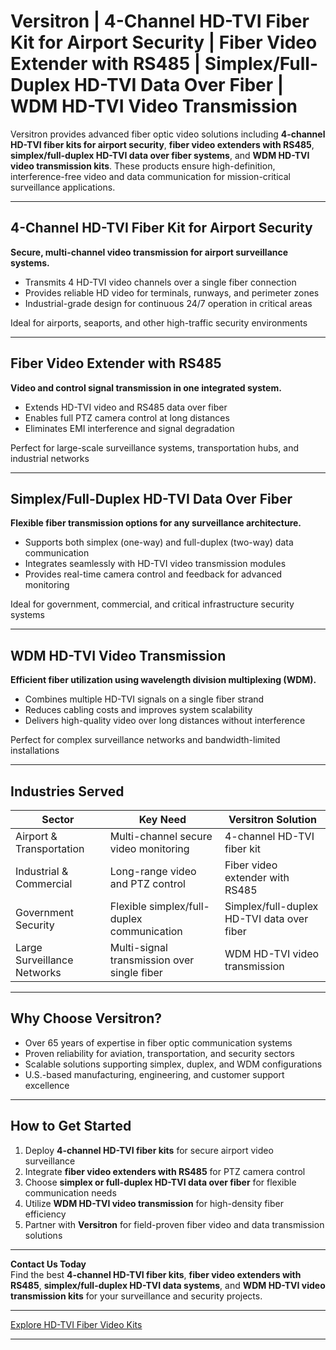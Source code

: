 # Versitron | 4-Channel HD-TVI Fiber Kit for Airport Security | Fiber Video Extender with RS485 | Simplex/Full-Duplex HD-TVI Data Over Fiber | WDM HD-TVI Video Transmission

Versitron provides advanced fiber optic video solutions including **4-channel HD-TVI fiber kits for airport security**, **fiber video extenders with RS485**, **simplex/full-duplex HD-TVI data over fiber systems**, and **WDM HD-TVI video transmission kits**. These products ensure high-definition, interference-free video and data communication for mission-critical surveillance applications.

---

## 4-Channel HD-TVI Fiber Kit for Airport Security

**Secure, multi-channel video transmission for airport surveillance systems.**

- Transmits 4 HD-TVI video channels over a single fiber connection  
- Provides reliable HD video for terminals, runways, and perimeter zones  
- Industrial-grade design for continuous 24/7 operation in critical areas  

Ideal for airports, seaports, and other high-traffic security environments  

---

## Fiber Video Extender with RS485

**Video and control signal transmission in one integrated system.**

- Extends HD-TVI video and RS485 data over fiber  
- Enables full PTZ camera control at long distances  
- Eliminates EMI interference and signal degradation  

Perfect for large-scale surveillance systems, transportation hubs, and industrial networks  

---

## Simplex/Full-Duplex HD-TVI Data Over Fiber

**Flexible fiber transmission options for any surveillance architecture.**

- Supports both simplex (one-way) and full-duplex (two-way) data communication  
- Integrates seamlessly with HD-TVI video transmission modules  
- Provides real-time camera control and feedback for advanced monitoring  

Ideal for government, commercial, and critical infrastructure security systems  

---

## WDM HD-TVI Video Transmission

**Efficient fiber utilization using wavelength division multiplexing (WDM).**

- Combines multiple HD-TVI signals on a single fiber strand  
- Reduces cabling costs and improves system scalability  
- Delivers high-quality video over long distances without interference  

Perfect for complex surveillance networks and bandwidth-limited installations  

---

## Industries Served

| Sector                      | Key Need                                           | Versitron Solution                                         |
|------------------------------|---------------------------------------------------|------------------------------------------------------------|
| Airport & Transportation     | Multi-channel secure video monitoring             | 4-channel HD-TVI fiber kit                                 |
| Industrial & Commercial      | Long-range video and PTZ control                  | Fiber video extender with RS485                            |
| Government Security          | Flexible simplex/full-duplex communication        | Simplex/full-duplex HD-TVI data over fiber                 |
| Large Surveillance Networks  | Multi-signal transmission over single fiber       | WDM HD-TVI video transmission                              |

---

## Why Choose Versitron?

- Over 65 years of expertise in fiber optic communication systems  
- Proven reliability for aviation, transportation, and security sectors  
- Scalable solutions supporting simplex, duplex, and WDM configurations  
- U.S.-based manufacturing, engineering, and customer support excellence  

---

## How to Get Started

1. Deploy **4-channel HD-TVI fiber kits** for secure airport video surveillance  
2. Integrate **fiber video extenders with RS485** for PTZ camera control  
3. Choose **simplex or full-duplex HD-TVI data over fiber** for flexible communication needs  
4. Utilize **WDM HD-TVI video transmission** for high-density fiber efficiency  
5. Partner with **Versitron** for field-proven fiber video and data transmission solutions  

---

**Contact Us Today**  
Find the best **4-channel HD-TVI fiber kits**, **fiber video extenders with RS485**, **simplex/full-duplex HD-TVI data systems**, and **WDM HD-TVI video transmission kits** for your surveillance and security projects.  

---

[Explore HD-TVI Fiber Video Kits](https://www.versitron.com/collections/hd-tvi-video-to-fiber-installation-kits)

---
